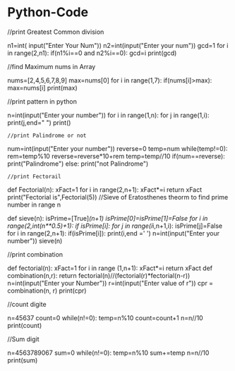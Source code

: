 # Python-Code
//print Greatest Common division

n1=int( input("Enter Your Num"))
n2=int(input("Enter your num"))
gcd=1
for i in range(2,n1):
    if(n1%i==0 and n2%i==0):
        gcd=i
print(gcd)

//find Maximum nums in Array

nums=[2,4,5,6,7,8,9]
max=nums[0]
for i in range(1,7):
    if(nums[i]>max):
        max=nums[i]
print(max)


//print pattern in python

n=int(input("Enter your number"))
for i in range(1,n):
    for j in range(1,i):
        print(j,end=" ")
    print()

    //print Palindrome or not

    
num=int(input("Enter your number"))
reverse=0
temp=num
while(temp!=0):
    rem=temp%10
    reverse=reverse*10+rem
    temp=temp//10
if(num==reverse):
    print("Palindrome")
else:
    print("not Palindrome")

    //print Fectorail

    
def Fectorial(n):
    xFact=1
    for i in range(2,n+1):
        xFact*=i
    return xFact
print("Fectorial is",Fectorial(5))
//Sieve of Eratosthenes theorm to find prime number in range n

def sieve(n):
    isPrime=[True]*(n+1)
    isPrime[0]=isPrime[1]=False
    for i in range(2,int(n**0.5)+1):
        if isPrime[i]:
            for j in range(i*i,n+1,i):
                isPrime[j]=False
    for i in range(2,n+1):
        if(isPrime[i]):
            print(i,end =' ')
n=int(input("Enter your number"))
sieve(n)

//print combination 

def fectorial(n):
    xFact=1
    for i in range (1,n+1):
        xFact*=i
    return xFact
def combination(n,r):
    return fectorial(n)//(fectorial(r)*fectorial(n-r))
n=int(input("Enter your Number"))
r=int(input("Enter value of r"))
cpr = combination(n, r)
print(cpr)

//count digite

n=45637
count=0
while(n!=0):
    temp=n%10
    count=count+1
    n=n//10
print(count)

//Sum digit

n=4563789067
sum=0
while(n!=0):
    temp=n%10
    sum+=temp
    n=n//10
print(sum)
